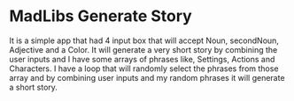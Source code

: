 # **MadLibs Generate Story**

It is a simple app that had 4 input box that will accept Noun, secondNoun, Adjective and a Color.
It will generate a very short story by combining the user inputs and I have some arrays of phrases like, Settings, Actions and Characters.
I have a loop that will randomly select the phrases from those array and by combining user inputs and my random phrases it will generate a short story.
